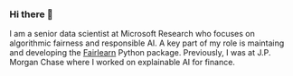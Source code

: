 ### Hi there 👋

I am a senior data scientist at Microsoft Research who focuses on algorithmic fairness and responsible AI. A key part of my role is maintaing and developing the [Fairlearn](https://github.com/fairlearn/fairlearn) Python package. Previously, I was at J.P. Morgan Chase where I worked on explainable AI for finance.

<!--
**LeJit/LeJit** is a ✨ _special_ ✨ repository because its `README.md` (this file) appears on your GitHub profile.

Here are some ideas to get you started:

- 🔭 I’m currently working on ...
- 🌱 I’m currently learning ...
- 👯 I’m looking to collaborate on ...
- 🤔 I’m looking for help with ...
- 💬 Ask me about ...
- 📫 How to reach me: ...
- 😄 Pronouns: ...
- ⚡ Fun fact: ...
-->
